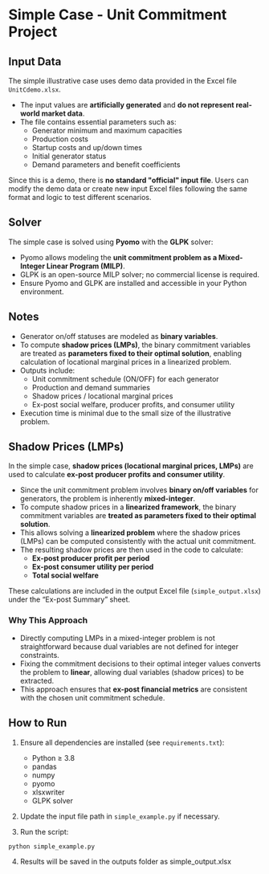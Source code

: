 # Simple Case - Unit Commitment Project

## Input Data

The simple illustrative case uses demo data provided in the Excel file `UnitCdemo.xlsx`.  

- The input values are **artificially generated** and **do not represent real-world market data**.  
- The file contains essential parameters such as:
  - Generator minimum and maximum capacities
  - Production costs
  - Startup costs and up/down times
  - Initial generator status
  - Demand parameters and benefit coefficients  

Since this is a demo, there is **no standard "official" input file**. Users can modify the demo data or create new input Excel files following the same format and logic to test different scenarios.

## Solver

The simple case is solved using **Pyomo** with the **GLPK** solver:

- Pyomo allows modeling the **unit commitment problem as a Mixed-Integer Linear Program (MILP)**.  
- GLPK is an open-source MILP solver; no commercial license is required.  
- Ensure Pyomo and GLPK are installed and accessible in your Python environment.

## Notes

- Generator on/off statuses are modeled as **binary variables**.  
- To compute **shadow prices (LMPs)**, the binary commitment variables are treated as **parameters fixed to their optimal solution**, enabling calculation of locational marginal prices in a linearized problem.  
- Outputs include:
  - Unit commitment schedule (ON/OFF) for each generator
  - Production and demand summaries
  - Shadow prices / locational marginal prices
  - Ex-post social welfare, producer profits, and consumer utility  
- Execution time is minimal due to the small size of the illustrative problem.
## Shadow Prices (LMPs)

In the simple case, **shadow prices (locational marginal prices, LMPs)** are used to calculate **ex-post producer profits and consumer utility**.  

- Since the unit commitment problem involves **binary on/off variables** for generators, the problem is inherently **mixed-integer**.  
- To compute shadow prices in a **linearized framework**, the binary commitment variables are **treated as parameters fixed to their optimal solution**.  
- This allows solving a **linearized problem** where the shadow prices (LMPs) can be computed consistently with the actual unit commitment.  
- The resulting shadow prices are then used in the code to calculate:
  - **Ex-post producer profit per period**  
  - **Ex-post consumer utility per period**  
  - **Total social welfare**  

These calculations are included in the output Excel file (`simple_output.xlsx`) under the “Ex-post Summary” sheet.

### Why This Approach

- Directly computing LMPs in a mixed-integer problem is not straightforward because dual variables are not defined for integer constraints.  
- Fixing the commitment decisions to their optimal integer values converts the problem to **linear**, allowing dual variables (shadow prices) to be extracted.  
- This approach ensures that **ex-post financial metrics** are consistent with the chosen unit commitment schedule.


## How to Run

1. Ensure all dependencies are installed (see `requirements.txt`):
   - Python ≥ 3.8  
   - pandas  
   - numpy  
   - pyomo  
   - xlsxwriter  
   - GLPK solver  

2. Update the input file path in `simple_example.py` if necessary.  

3. Run the script:
```bash
python simple_example.py
```
 4. Results will be saved in the outputs folder as simple_output.xlsx
